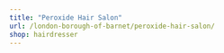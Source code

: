 ```yaml
---
title: "Peroxide Hair Salon"
url: /london-borough-of-barnet/peroxide-hair-salon/
shop: hairdresser
---
```

